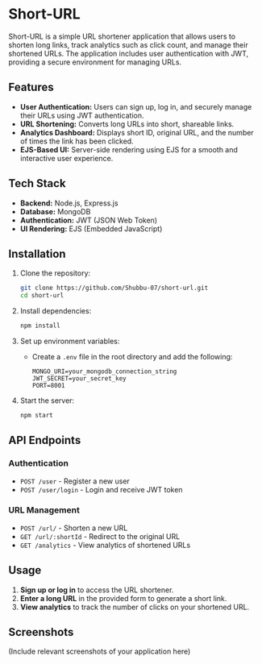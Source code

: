 # Short-URL

Short-URL is a simple URL shortener application that allows users to shorten long links, track analytics such as click count, and manage their shortened URLs. The application includes user authentication with JWT, providing a secure environment for managing URLs.

## Features

- **User Authentication:** Users can sign up, log in, and securely manage their URLs using JWT authentication.
- **URL Shortening:** Converts long URLs into short, shareable links.
- **Analytics Dashboard:** Displays short ID, original URL, and the number of times the link has been clicked.
- **EJS-Based UI:** Server-side rendering using EJS for a smooth and interactive user experience.

## Tech Stack

- **Backend:** Node.js, Express.js
- **Database:** MongoDB
- **Authentication:** JWT (JSON Web Token)
- **UI Rendering:** EJS (Embedded JavaScript)

## Installation

1. Clone the repository:
   ```sh
   git clone https://github.com/Shubbu-07/short-url.git
   cd short-url
   ```

2. Install dependencies:
   ```sh
   npm install
   ```

3. Set up environment variables:
   - Create a `.env` file in the root directory and add the following:
     ```env
     MONGO_URI=your_mongodb_connection_string
     JWT_SECRET=your_secret_key
     PORT=8001
     ```

4. Start the server:
   ```sh
   npm start
   ```

## API Endpoints

### Authentication
- `POST /user` - Register a new user
- `POST /user/login` - Login and receive JWT token

### URL Management
- `POST /url/` - Shorten a new URL
- `GET /url/:shortId` - Redirect to the original URL
- `GET /analytics` - View analytics of shortened URLs

## Usage
1. **Sign up or log in** to access the URL shortener.
2. **Enter a long URL** in the provided form to generate a short link.
3. **View analytics** to track the number of clicks on your shortened URL.

## Screenshots
(Include relevant screenshots of your application here)